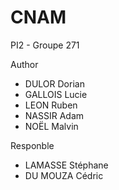# CNAM
PI2 - Groupe 271

Author   
- DULOR Dorian
- GALLOIS Lucie
- LEON Ruben
- NASSIR Adam
- NOËL Malvin

Responble
- LAMASSE Stéphane
- DU MOUZA Cédric 